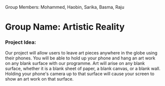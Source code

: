 Group Members: Mohammed, Haobin, Sarika, Basma, Raju

# Group Name: Artistic Reality

### Project Idea: 
Our project will allow users to leave art pieces anywhere in the globe using their phones. 
You will be able to hold up your phone and hang an art work on any blank surface with our programme. 
Art will arise on any blank surface, whether it is a blank sheet of paper, a blank canvas, or a blank wall.
Holding your phone's camera up to that surface will cause your screen to show an art work on that surface. 